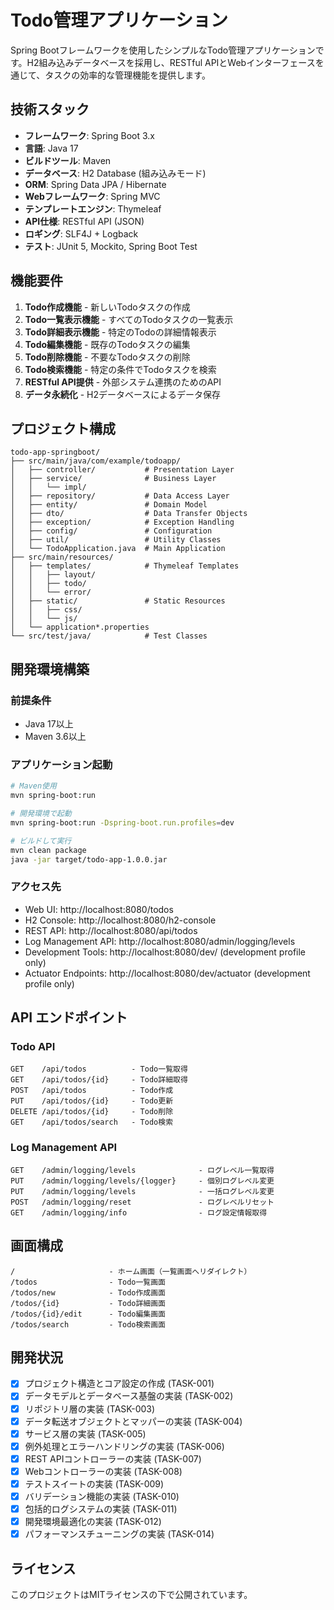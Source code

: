 # Todo管理アプリケーション

Spring Bootフレームワークを使用したシンプルなTodo管理アプリケーションです。H2組み込みデータベースを採用し、RESTful APIとWebインターフェースを通じて、タスクの効率的な管理機能を提供します。

## 技術スタック

- **フレームワーク**: Spring Boot 3.x
- **言語**: Java 17
- **ビルドツール**: Maven
- **データベース**: H2 Database (組み込みモード)
- **ORM**: Spring Data JPA / Hibernate
- **Webフレームワーク**: Spring MVC
- **テンプレートエンジン**: Thymeleaf
- **API仕様**: RESTful API (JSON)
- **ロギング**: SLF4J + Logback
- **テスト**: JUnit 5, Mockito, Spring Boot Test

## 機能要件

1. **Todo作成機能** - 新しいTodoタスクの作成
2. **Todo一覧表示機能** - すべてのTodoタスクの一覧表示
3. **Todo詳細表示機能** - 特定のTodoの詳細情報表示
4. **Todo編集機能** - 既存のTodoタスクの編集
5. **Todo削除機能** - 不要なTodoタスクの削除
6. **Todo検索機能** - 特定の条件でTodoタスクを検索
7. **RESTful API提供** - 外部システム連携のためのAPI
8. **データ永続化** - H2データベースによるデータ保存

## プロジェクト構成

```
todo-app-springboot/
├── src/main/java/com/example/todoapp/
│   ├── controller/           # Presentation Layer
│   ├── service/              # Business Layer
│   │   └── impl/
│   ├── repository/           # Data Access Layer
│   ├── entity/               # Domain Model
│   ├── dto/                  # Data Transfer Objects
│   ├── exception/            # Exception Handling
│   ├── config/               # Configuration
│   ├── util/                 # Utility Classes
│   └── TodoApplication.java  # Main Application
├── src/main/resources/
│   ├── templates/            # Thymeleaf Templates
│   │   ├── layout/
│   │   ├── todo/
│   │   └── error/
│   ├── static/               # Static Resources
│   │   ├── css/
│   │   └── js/
│   └── application*.properties
└── src/test/java/            # Test Classes
```

## 開発環境構築

### 前提条件

- Java 17以上
- Maven 3.6以上

### アプリケーション起動

```bash
# Maven使用
mvn spring-boot:run

# 開発環境で起動
mvn spring-boot:run -Dspring-boot.run.profiles=dev

# ビルドして実行
mvn clean package
java -jar target/todo-app-1.0.0.jar
```

### アクセス先

- Web UI: http://localhost:8080/todos
- H2 Console: http://localhost:8080/h2-console
- REST API: http://localhost:8080/api/todos
- Log Management API: http://localhost:8080/admin/logging/levels
- Development Tools: http://localhost:8080/dev/ (development profile only)
- Actuator Endpoints: http://localhost:8080/dev/actuator (development profile only)

## API エンドポイント

### Todo API
```
GET    /api/todos          - Todo一覧取得
GET    /api/todos/{id}     - Todo詳細取得
POST   /api/todos          - Todo作成
PUT    /api/todos/{id}     - Todo更新
DELETE /api/todos/{id}     - Todo削除
GET    /api/todos/search   - Todo検索
```

### Log Management API
```
GET    /admin/logging/levels              - ログレベル一覧取得
PUT    /admin/logging/levels/{logger}     - 個別ログレベル変更
PUT    /admin/logging/levels              - 一括ログレベル変更
POST   /admin/logging/reset               - ログレベルリセット
GET    /admin/logging/info                - ログ設定情報取得
```

## 画面構成

```
/                     - ホーム画面（一覧画面へリダイレクト）
/todos                - Todo一覧画面
/todos/new            - Todo作成画面
/todos/{id}           - Todo詳細画面
/todos/{id}/edit      - Todo編集画面
/todos/search         - Todo検索画面
```

## 開発状況

- [x] プロジェクト構造とコア設定の作成 (TASK-001)
- [x] データモデルとデータベース基盤の実装 (TASK-002)
- [x] リポジトリ層の実装 (TASK-003)
- [x] データ転送オブジェクトとマッパーの実装 (TASK-004)
- [x] サービス層の実装 (TASK-005)
- [x] 例外処理とエラーハンドリングの実装 (TASK-006)
- [x] REST APIコントローラーの実装 (TASK-007)
- [x] Webコントローラーの実装 (TASK-008)
- [x] テストスイートの実装 (TASK-009)
- [x] バリデーション機能の実装 (TASK-010)
- [x] 包括的ログシステムの実装 (TASK-011)
- [x] 開発環境最適化の実装 (TASK-012)
- [x] パフォーマンスチューニングの実装 (TASK-014)

## ライセンス

このプロジェクトはMITライセンスの下で公開されています。